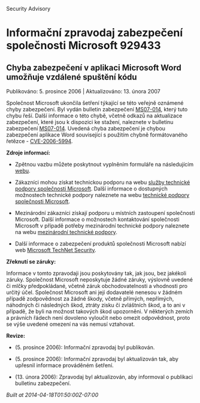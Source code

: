 ﻿---
Title: Informační zpravodaj zabezpečení společnosti Microsoft 929433

TOCTitle: 929433

ms:assetid: 929433

ms:mtpsurl: https://technet.microsoft.com/cs-CZ/library/929433(v=Security.10)

ms:contentKeyID: 61223562

---

Security Advisory

# Informační zpravodaj zabezpečení společnosti Microsoft 929433 #

## Chyba zabezpečení v aplikaci Microsoft Word umožňuje vzdálené spuštění kódu ##

Publikováno: 5. prosince 2006 | Aktualizováno: 13. února 2007

Společnost Microsoft ukončila šetření týkající se této veřejně oznámené chyby zabezpečení. Byl vydán bulletin zabezpečení [MS07-014](http://technet.microsoft.com/security/bulletin/ms07-014), který tuto chybu řeší. Další informace o této chybě, včetně odkazů na aktualizace zabezpečení, které jsou k dispozici ke stažení, naleznete v bulletinu zabezpečení [MS07-014](http://technet.microsoft.com/security/bulletin/ms07-014). Uvedená chyba zabezpečení je chybou zabezpečení aplikace Word související s použitím chybně formátovaného řetězce - [CVE-2006-5994](http://www.cve.mitre.org/cgi-bin/cvename.cgi?name=cve-2006-5994).

**Zdroje informací:**

* Zpětnou vazbu můžete poskytnout vyplněním formuláře na následujícím [webu](https://support.microsoft.com/common/survey.aspx?scid=sw;en;1257&amp;amp;showpage=1&amp;amp;ws=technet&amp;amp;sd=tech).

* Zákazníci mohou získat technickou podporu na webu [služby technické podpory společnosti Microsoft](http://go.microsoft.com/fwlink/?linkid=21131). Další informace o dostupných možnostech technické podpory naleznete na webu [technické podpory společnosti Microsoft](http://support.microsoft.com/).

* Mezinárodní zákazníci získají podporu u místních zastoupení společnosti Microsoft. Další informace o možnostech kontaktování společnosti Microsoft v případě potřeby mezinárodní technické podpory naleznete na webu [mezinárodní technické podpory](http://go.microsoft.com/fwlink/?linkid=21155).

* Další informace o zabezpečení produktů společnosti Microsoft nabízí web [Microsoft TechNet Security](http://www.microsoft.com/cze/technet/security/).

**Zřeknutí se záruky:**

Informace v tomto zpravodaji jsou poskytovány tak, jak jsou, bez jakékoli záruky. Společnost Microsoft neposkytuje žádné záruky, výslovně uvedené či mlčky předpokládané, včetně záruk obchodovatelnosti a vhodnosti pro určitý účel. Společnost Microsoft ani její dodavatelé nenesou v žádném případě zodpovědnost za žádné škody, včetně přímých, nepřímých, náhodných či následných škod, ztráty zisku či zvláštních škod, a to ani v případě, že byli na možnost takových škod upozorněni. V některých zemích a právních řádech není dovoleno vyloučit nebo omezit odpovědnost, proto se výše uvedené omezení na vás nemusí vztahovat.

**Revize:**

* (5. prosince 2006): Informační zpravodaj byl publikován.

* (5. prosince 2006): Informační zpravodaj byl aktualizován tak, aby upřesnil informace prováděném šetření.

* (13. února 2006): Zpravodaj byl aktualizován, aby informoval o publikaci bulletinu zabezpečení.

*Built at 2014-04-18T01:50:00Z-07:00*


